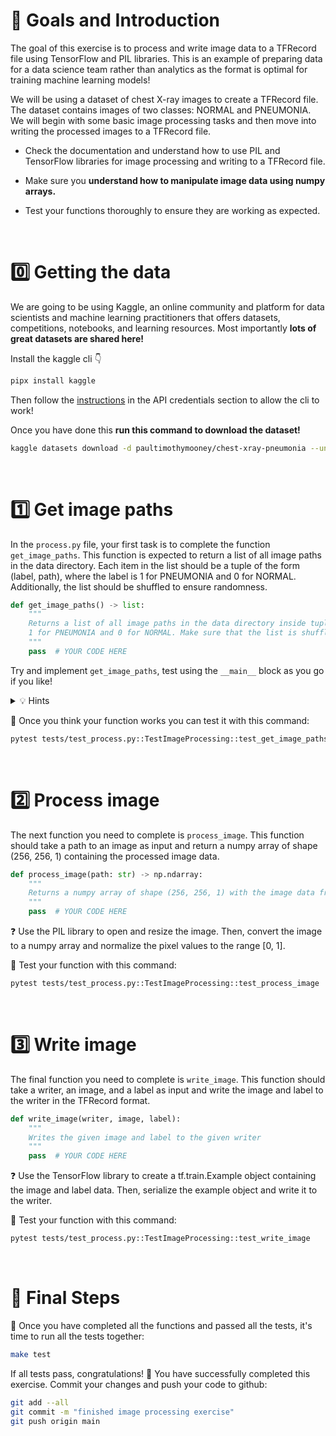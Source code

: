 # 🎯 Goals and Introduction

The goal of this exercise is to process and write image data to a TFRecord file using TensorFlow and PIL libraries. This is an example of preparing data for a data science team rather than analytics as the format is optimal for training machine learning models!

We will be using a dataset of chest X-ray images to create a TFRecord file. The dataset contains images of two classes: NORMAL and PNEUMONIA. We will begin with some basic image processing tasks and then move into writing the processed images to a TFRecord file.

- Check the documentation and understand how to use PIL and TensorFlow libraries for image processing and writing to a TFRecord file.

- Make sure you **understand how to manipulate image data using numpy arrays.**

- Test your functions thoroughly to ensure they are working as expected.

<br>

# 0️⃣ Getting the data

We are going to be using Kaggle, an online community and platform for data scientists and machine learning practitioners that offers datasets, competitions, notebooks, and learning resources. Most importantly **lots of great datasets are shared here!**

Install the kaggle cli 👇
```bash
pipx install kaggle
```

Then follow the [instructions](https://github.com/Kaggle/kaggle-api) in the API credentials section to allow the cli to work!

Once you have done this **run this command  to download the dataset!**
```bash
kaggle datasets download -d paultimothymooney/chest-xray-pneumonia --unzip -p ./data
```

<br>

# 1️⃣ Get image paths

In the `process.py` file, your first task is to complete the function `get_image_paths`. This function is expected to return a list of all image paths in the data directory. Each item in the list should be a tuple of the form (label, path), where the label is 1 for PNEUMONIA and 0 for NORMAL. Additionally, the list should be shuffled to ensure randomness.

```python
def get_image_paths() -> list:
    """
    Returns a list of all image paths in the data directory inside tuples of the form (label, path) with
    1 for PNEUMONIA and 0 for NORMAL. Make sure that the list is shuffled
    """
    pass  # YOUR CODE HERE
```

Try and implement `get_image_paths`, test using the `__main__` block as you go if you like!


<details>
<summary markdown='span'>💡 Hints</summary>
Use the pathlib library to navigate the directory structure and glob to find all the relevant image files. Remember to shuffle the final list before returning it.


</details>

🧪 Once you think your function works you can test it with this command:

```bash
pytest tests/test_process.py::TestImageProcessing::test_get_image_paths
```

<br>

# 2️⃣ Process image

The next function you need to complete is `process_image`. This function should take a path to an image as input and return a numpy array of shape (256, 256, 1) containing the processed image data.

```python
def process_image(path: str) -> np.ndarray:
    """
    Returns a numpy array of shape (256, 256, 1) with the image data from the given path
    """
    pass  # YOUR CODE HERE
```

❓ Use the PIL library to open and resize the image. Then, convert the image to a numpy array and normalize the pixel values to the range [0, 1].

🧪 Test your function with this command:

```bash
pytest tests/test_process.py::TestImageProcessing::test_process_image
```

<br>

# 3️⃣ Write image

The final function you need to complete is `write_image`. This function should take a writer, an image, and a label as input and write the image and label to the writer in the TFRecord format.

```python
def write_image(writer, image, label):
    """
    Writes the given image and label to the given writer
    """
    pass  # YOUR CODE HERE
```

❓ Use the TensorFlow library to create a tf.train.Example object containing the image and label data. Then, serialize the example object and write it to the writer.

🧪 Test your function with this command:

```bash
pytest tests/test_process.py::TestImageProcessing::test_write_image
```

<br>

# 🏁 Final Steps

🧪 Once you have completed all the functions and passed all the tests, it's time to run all the tests together:

```bash
make test
```

If all tests pass, congratulations! 🚀 You have successfully completed this exercise. Commit your changes and push your code to github:

```bash
git add --all
git commit -m "finished image processing exercise"
git push origin main
```

<br>
